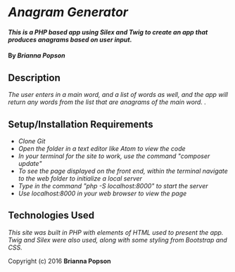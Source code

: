 # _Anagram Generator_

#### _This is a PHP based app using Silex and Twig to create an app that produces anagrams based on user input._

#### By _**Brianna Popson**_

## Description

_The user enters in a main word, and a list of words as well, and the app will return any words from the list that are anagrams of the main word. ._

## Setup/Installation Requirements

* _Clone Git_
* _Open the folder in a text editor like Atom to view the code_
* _In your terminal for the site to work, use the command "composer update"_
* _To see the page displayed on the front end, within the terminal navigate to the web folder to initialize a local server_
* _Type in the command "php -S localhost:8000" to start the server_
* _Use localhost:8000 in your web browser to view the page_

## Technologies Used

_This site was built in PHP with elements of HTML used to present the app. Twig and Silex were also used, along with some styling from Bootstrap and CSS._

Copyright (c) 2016 **Brianna Popson**
